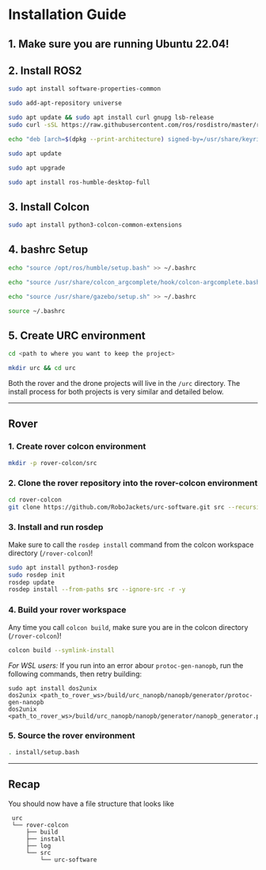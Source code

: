 # Installation Guide

## 1. Make sure you are running Ubuntu 22.04!

## 2. Install ROS2

```bash
sudo apt install software-properties-common
```
```bash
sudo add-apt-repository universe
```
```bash
sudo apt update && sudo apt install curl gnupg lsb-release
sudo curl -sSL https://raw.githubusercontent.com/ros/rosdistro/master/ros.key -o /usr/share/keyrings/ros-archive-keyring.gpg
```
```bash
echo "deb [arch=$(dpkg --print-architecture) signed-by=/usr/share/keyrings/ros-archive-keyring.gpg] http://packages.ros.org/ros2/ubuntu $(source /etc/os-release && echo $UBUNTU_CODENAME) main" | sudo tee /etc/apt/sources.list.d/ros2.list > /dev/null
```
```bash
sudo apt update
```
```bash
sudo apt upgrade
```
```bash
sudo apt install ros-humble-desktop-full
```

## 3. Install Colcon
   
```bash
sudo apt install python3-colcon-common-extensions
```

## 4. bashrc Setup

```bash
echo "source /opt/ros/humble/setup.bash" >> ~/.bashrc
```
```bash
echo "source /usr/share/colcon_argcomplete/hook/colcon-argcomplete.bash" >> ~/.bashrc
```
```bash
echo "source /usr/share/gazebo/setup.sh" >> ~/.bashrc
```
```bash
source ~/.bashrc
```

## 5. Create URC environment 

```bash
cd <path to where you want to keep the project>
```
```bash
mkdir urc && cd urc
```
Both the rover and the drone projects will live in the `/urc` directory. The install process for both projects is very similar and detailed below. 

---
## Rover
### 1. Create rover colcon environment

```bash
mkdir -p rover-colcon/src
```

### 2. Clone the rover repository into the rover-colcon environment
```bash
cd rover-colcon
git clone https://github.com/RoboJackets/urc-software.git src --recursive
```

### 3. Install and run rosdep
 Make sure to call the `rosdep install` command from the colcon workspace directory (`/rover-colcon`)!
```bash
sudo apt install python3-rosdep
sudo rosdep init
rosdep update
rosdep install --from-paths src --ignore-src -r -y
```
### 4. Build your rover workspace
Any time you call `colcon build`, make sure you are in the colcon directory (`/rover-colcon`)!
```bash
colcon build --symlink-install
```

*For WSL users:* If you run into an error abour `protoc-gen-nanopb`, run the following commands, then retry building:
```
sudo apt install dos2unix
dos2unix <path_to_rover_ws>/build/urc_nanopb/nanopb/generator/protoc-gen-nanopb
dos2unix <path_to_rover_ws>/build/urc_nanopb/nanopb/generator/nanopb_generator.py
```

### 5. Source the rover environment

```bash
. install/setup.bash
```

---
## Recap
You should now have a file structure that looks like 
```
 urc
 └── rover-colcon
     ├── build
     ├── install
     ├── log
     └── src
         └── urc-software
```
